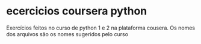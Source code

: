 # ecercicios coursera python
 Exercícios feitos no curso de python 1 e 2 na plataforma cousera. Os nomes dos arquivos são os nomes sugeridos pelo curso
